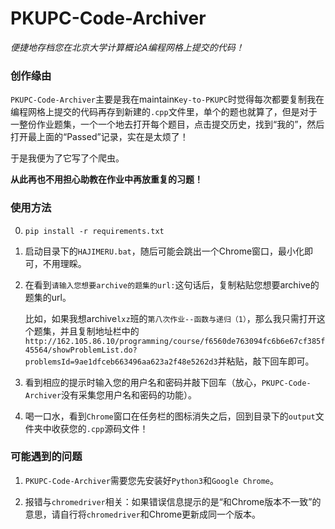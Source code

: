 # PKUPC-Code-Archiver

*便捷地存档您在北京大学计算概论A编程网格上提交的代码！*

### 创作缘由

`PKUPC-Code-Archiver`主要是我在maintain`Key-to-PKUPC`时觉得每次都要复制我在编程网格上提交的代码再存到新建的`.cpp`文件里，单个的题也就算了，但是对于一整份作业题集，一个一个地去打开每个题目，点击提交历史，找到“我的”，然后打开最上面的“Passed”记录，实在是太烦了！

于是我便为了它写了个爬虫。

**从此再也不用担心助教在作业中再放重复的习题！**

### 使用方法

0. `pip install -r requirements.txt`

1. 启动目录下的`HAJIMERU.bat`，随后可能会跳出一个Chrome窗口，最小化即可，不用理睬。

2. 在看到`请输入您想要archive的题集的url:`这句话后，复制粘贴您想要archive的题集的url。

   比如，如果我想archive`lxz`班的`第八次作业--函数与递归（1）`，那么我只需打开这个题集，并且复制地址栏中的`http://162.105.86.10/programming/course/f6560de763094fc6b6e67cf385f45564/showProblemList.do?problemsId=9ae1dfceb663496aa623a2f48e5262d3`并粘贴，敲下回车即可。

3. 看到相应的提示时输入您的用户名和密码并敲下回车（放心，`PKUPC-Code-Archiver`没有采集您用户名和密码的功能）。

4. 喝一口水，看到`Chrome`窗口在任务栏的图标消失之后，回到目录下的`output`文件夹中收获您的`.cpp`源码文件！

### 可能遇到的问题

1. `PKUPC-Code-Archiver`需要您先安装好`Python3`和`Google Chrome`。

2. 报错与`chromedriver`相关：如果错误信息提示的是“和Chrome版本不一致”的意思，请自行将`chromedriver`和Chrome更新成同一个版本。